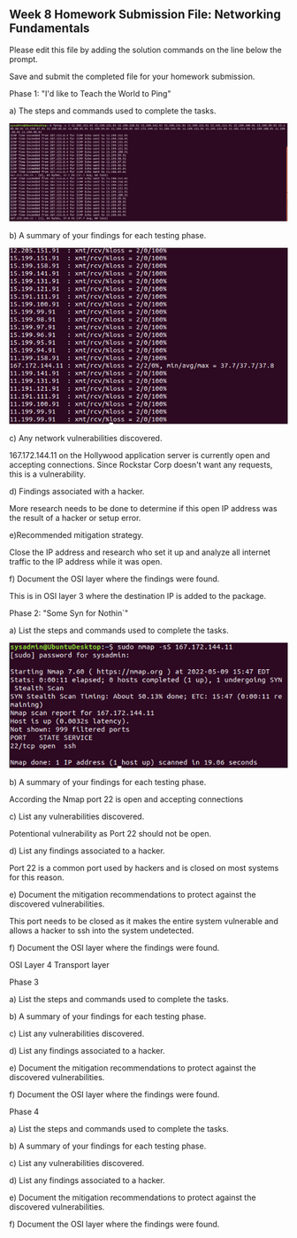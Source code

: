 ## Week 8 Homework Submission File: Networking Fundamentals 

Please edit this file by adding the solution commands on the line below the prompt. 

Save and submit the completed file for your homework submission.


Phase 1: "I'd like to Teach the World to Ping"

a) The steps and commands used to complete the tasks.

![FPING](image/FPING.png)


b) A summary of your findings for each testing phase.

![FPING_Results](image/FPING_Results.png)




c) Any network vulnerabilities discovered.

167.172.144.11 on the Hollywood application server is currently open and accepting connections. Since Rockstar Corp doesn't want any requests, this is a vulnerability.

d) Findings associated with a hacker.

More research needs to be done to determine if this open IP address was the result of a hacker or setup error. 

e)Recommended mitigation strategy.

Close the IP address and research who set it up and analyze all internet traffic to the IP address while it was open. 


f) Document the OSI layer where the findings were found.

This is in OSI layer 3 where the destination IP is added to the package. 

Phase 2:  "Some Syn for Nothin`"

a) List the steps and commands used to complete the tasks.

![Nmap_Syn_Scan](image\Syn_scan.png)



b) A summary of your findings for each testing phase.

According the Nmap port 22 is open and accepting connections 



c) List any vulnerabilities discovered.

Potentional vulnerability as Port 22 should not be open.

d) List any findings associated to a hacker.

Port 22 is a common port used by hackers and is closed on most systems for this reason. 


e) Document the mitigation recommendations to protect against the discovered vulnerabilities.

This port needs to be closed as it makes the entire system vulnerable and allows a hacker to ssh into the system undetected. 


f) Document the OSI layer where the findings were found.

OSI Layer 4 Transport layer


Phase 3 

a) List the steps and commands used to complete the tasks.

b) A summary of your findings for each testing phase.



c) List any vulnerabilities discovered.


d) List any findings associated to a hacker.


e) Document the mitigation recommendations to protect against the discovered vulnerabilities.


f) Document the OSI layer where the findings were found.


Phase 4

a) List the steps and commands used to complete the tasks.

b) A summary of your findings for each testing phase.



c) List any vulnerabilities discovered.


d) List any findings associated to a hacker.


e) Document the mitigation recommendations to protect against the discovered vulnerabilities.


f) Document the OSI layer where the findings were found.

